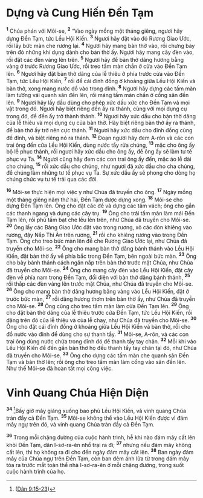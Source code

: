 # Dựng và Cung Hiến Ðền Tạm

<sup><b>1</b></sup> Chúa phán với Môi-se, <sup><b>2</b></sup> “Vào ngày mồng một tháng giêng, ngươi hãy dựng Ðền Tạm, tức Lều Hội Kiến. <sup><b>3</b></sup> Ngươi hãy đặt vào đó Rương Giao Ước, rồi lấy bức màn che rương lại. <sup><b>4</b></sup> Ngươi hãy mang bàn thờ vào, rồi chưng bày trên đó những khí dụng dành cho bàn thờ ấy. Ngươi hãy mang cây đèn vào, rồi đặt các đèn vàng lên trên. <sup><b>5</b></sup> Ngươi hãy để bàn thờ dâng hương bằng vàng ở trước Rương Giao Ước, rồi treo tấm màn chắn ở cửa vào Ðền Tạm lên. <sup><b>6</b></sup> Ngươi hãy đặt bàn thờ dâng của lễ thiêu ở phía trước cửa vào Ðền Tạm, tức Lều Hội Kiến, <sup><b>7</b></sup> rồi để cái đỉnh đồng ở khoảng giữa Lều Hội Kiến và bàn thờ, xong mang nước đổ vào trong đỉnh. <sup><b>8</b></sup> Ngươi hãy dựng các tấm màn làm tường vải quanh sân đền lên, rồi máng tấm màn chắn ở cổng sân đền lên. <sup><b>9</b></sup> Ngươi hãy lấy dầu dùng cho phép xức dầu xức cho Ðền Tạm và mọi vật trong đó. Ngươi hãy biệt riêng đền ấy ra thánh, cùng với mọi dụng cụ trong đó, để đền ấy trở thành thánh. <sup><b>10</b></sup> Ngươi hãy xức dầu cho bàn thờ dâng của lễ thiêu và mọi dụng cụ của bàn thờ. Hãy biệt riêng bàn thờ ấy ra thánh, để bàn thờ ấy trở nên cực thánh. <sup><b>11</b></sup> Ngươi hãy xức dầu cho đỉnh đồng cùng đế đỉnh, và biệt riêng nó ra thánh. <sup><b>12</b></sup> Ðoạn ngươi hãy đem A-rôn và các con trai ông đến cửa Lều Hội Kiến, dùng nước tẩy rửa chúng, <sup><b>13</b></sup> mặc cho ông ấy bộ lễ phục thánh, rồi ngươi hãy xức dầu cho ông ấy, để ông ấy sẽ làm tư tế phục vụ Ta. <sup><b>14</b></sup> Ngươi cũng hãy đem các con trai ông ấy đến, mặc áo lễ dài cho chúng, <sup><b>15</b></sup> rồi xức dầu cho chúng, như ngươi đã xức dầu cho cha chúng, để chúng làm những tư tế phục vụ Ta. Sự xức dầu ấy sẽ phong cho dòng họ chúng chức vụ tư tế trải qua các đời.

<sup><b>16</b></sup> Môi-se thực hiện mọi việc y như Chúa đã truyền cho ông. <sup><b>17</b></sup> Ngày mồng một tháng giêng năm thứ hai, Ðền Tạm được dựng xong. <sup><b>18</b></sup> Môi-se cho dựng Ðền Tạm lên. Ông cho đặt các đế và dựng các tấm vách; ông cho gắn các thanh ngang và dựng các cây trụ. <sup><b>19</b></sup> Ông cho trải tấm màn làm mái Ðền Tạm lên, rồi phủ tấm bạt che lều lên trên, như Chúa đã truyền cho Môi-se. <sup><b>20</b></sup> Ông lấy các Bảng Giao Ước đặt vào trong rương, xỏ các đòn khiêng vào rương, đậy Nắp Thi Ân trên rương, <sup><b>21</b></sup> rồi cho khiêng rương vào trong Ðền Tạm. Ông cho treo bức màn lên để che Rương Giao Ước lại, như Chúa đã truyền cho Môi-se. <sup><b>22</b></sup> Ông cho mang bàn thờ dâng bánh thánh vào Lều Hội Kiến, đặt bàn thờ ấy về phía bắc trong Ðền Tạm, bên ngoài bức màn. <sup><b>23</b></sup> Ông cho bày bánh thánh cách ngăn nắp trên bàn thờ trước mặt Chúa, như Chúa đã truyền cho Môi-se. <sup><b>24</b></sup> Ông cho mang cây đèn vào Lều Hội Kiến, đặt cây đèn về phía nam trong Ðền Tạm, đối diện với bàn thờ dâng bánh thánh, <sup><b>25</b></sup> rồi thắp các đèn vàng lên trước mặt Chúa, như Chúa đã truyền cho Môi-se. <sup><b>26</b></sup> Ông cho mang bàn thờ dâng hương bằng vàng vào Lều Hội Kiến, đặt ở trước bức màn, <sup><b>27</b></sup> rồi dâng hương thơm trên bàn thờ ấy, như Chúa đã truyền cho Môi-se. <sup><b>28</b></sup> Ông cũng cho treo tấm màn làm cửa Ðền Tạm lên. <sup><b>29</b></sup> Ông cho đặt bàn thờ dâng của lễ thiêu trước cửa Ðền Tạm, tức Lều Hội Kiến, rồi dâng trên đó của lễ thiêu và của lễ chay, như Chúa đã truyền cho Môi-se. <sup><b>30</b></sup> Ông cho đặt cái đỉnh đồng ở khoảng giữa Lều Hội Kiến và bàn thờ, rồi cho đổ nước vào đỉnh để dùng cho sự thanh tẩy. <sup><b>31</b></sup> Môi-se, A-rôn, và các con trai ông dùng nước chứa trong đỉnh đó để thanh tẩy tay chân. <sup><b>32</b></sup> Mỗi khi vào Lều Hội Kiến để đến gần bàn thờ họ đều thanh tẩy tay chân tại đó, như Chúa đã truyền cho Môi-se. <sup><b>33</b></sup> Ông cho dựng các tấm màn che quanh sân Ðền Tạm và bàn thờ lên; rồi ông cho treo tấm màn làm cổng vào sân đền lên. Như thế Môi-se đã hoàn tất mọi công việc.

# Vinh Quang Chúa Hiện Diện

<sup><b>34</b></sup> [^1@-a0522136-1853-4ac0-a90b-96f7dda61879]Bấy giờ mây giáng xuống bao phủ Lều Hội Kiến, và vinh quang Chúa tràn đầy cả Ðền Tạm. <sup><b>35</b></sup> Môi-se không thể vào Lều Hội Kiến được vì đám mây ngự trên đó, và vinh quang Chúa tràn đầy cả Ðền Tạm.

<sup><b>36</b></sup> Trong mỗi chặng đường của cuộc hành trình, hễ khi nào đám mây cất lên khỏi Ðền Tạm, dân I-sơ-ra-ên nhổ trại ra đi; <sup><b>37</b></sup> nhưng nếu đám mây không cất lên, thì họ không ra đi cho đến ngày đám mây cất lên. <sup><b>38</b></sup> Ban ngày đám mây của Chúa ngự trên Ðền Tạm, còn ban đêm ánh lửa từ trong đám mây tỏa ra trước mắt toàn thể nhà I-sơ-ra-ên ở mỗi chặng đường, trong suốt cuộc hành trình của họ.

[^1@-a0522136-1853-4ac0-a90b-96f7dda61879]: ([Dân 9:15-23](/passage/?search=Num.9.15-Num.9.23&version=BD2011))
